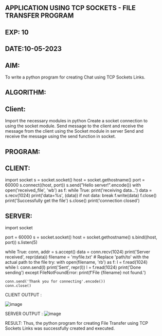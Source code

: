 ## APPLICATION USING TCP SOCKETS - FILE TRANSFER PROGRAM
## EXP: 10
## DATE:10-05-2023
## AIM:
To write a python program for creating Chat using TCP Sockets Links.

## ALGORITHM:
## Client:
Import the necessary modules in python Create a socket connection to using the socket module. Send message to the client and receive the message from the client using the Socket module in server Send and receive the message using the send function in socket.

## PROGRAM:
## CLIENT:

import socket
s = socket.socket()
host = socket.gethostname()
port = 60000
s.connect((host, port))
s.send("Hello server!".encode())
with open('received_file', 'wb') as f:
 while True:
  print('receiving data...')
  data = s.recv(1024)
  print('data=%s', (data))
  if not data:
    break
  f.write(data)
f.close()
print('Successfully get the file')
s.close()
print('connection closed')

## SERVER:


import socket

port = 60000
s = socket.socket()
host = socket.gethostname()
s.bind((host, port))
s.listen(5)

while True:
    conn, addr = s.accept()
    data = conn.recv(1024)
    print('Server received', repr(data))
    filename = 'myfile.txt'  # Replace 'path/to' with the actual path to the file
    try:
        with open(filename, 'rb') as f:
            l = f.read(1024)
            while l:
                conn.send(l)
                print('Sent', repr(l))
                l = f.read(1024)
        print('Done sending')
    except FileNotFoundError:
        print(f'File {filename} not found.')
    
    conn.send('Thank you for connecting'.encode())
    conn.close()
    
    
CLIENT OUTPUT :

![image](https://github.com/naren2704/EX-10/assets/118706984/e2948551-6a80-4e11-b996-fe5bc23cac8b)

SERVER OUTPUT :
![image](https://github.com/naren2704/EX-10/assets/118706984/a1d545d6-867a-4f3b-b49a-39b4803b367d)


RESULT:
Thus, the python program for creating File Transfer using TCP Sockets Links was successfully created and executed.
